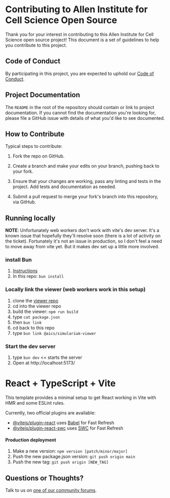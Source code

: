 # Contributing to Allen Institute for Cell Science Open Source

Thank you for your interest in contributing to this Allen Institute for Cell Science open source project! This document is
a set of guidelines to help you contribute to this project.

## Code of Conduct

By participating in this project, you are expected to uphold our [Code of
Conduct][code_of_conduct].

[code_of_conduct]: CODE_OF_CONDUCT.md

## Project Documentation

The `README` in the root of the repository should contain or link to
project documentation. If you cannot find the documentation you're
looking for, please file a GitHub issue with details of what
you'd like to see documented.

## How to Contribute

Typical steps to contribute:

1. Fork the repo on GitHub.

2. Create a branch and make your edits on your branch, pushing back to your fork.

3. Ensure that your changes are working, pass any linting and tests in the project. Add tests and documentation as needed.

4. Submit a pull request to merge your fork's branch into this repository, via GitHub.

## Running locally 
**NOTE**: Unfortunately web workers don't work with vite's dev server. It's a known issue that hopefully they'll resolve soon (there is a lot of activity on the ticket). Fortunately it's not an issue in production, so I don't feel a need to move away from vite yet. But it makes dev set up a little more involved. 

### install Bun 
1. [Instructions](https://bun.sh/docs/installation) 
2. In this repo: `bun install`

### Locally link the viewer (web workers work in this setup)
1. clone the [viewer repo](https://github.com/simularium/simularium-viewer) 
1. cd into the viewer repo 
1. build the viewer: `npm run build`
2. type `cat package.json`
3. then `bun link`
4. cd back to this repo
5. type `bun link @aics/simularium-viewer`

### Start the dev server
1. type `bun dev` <= starts the server
2. Open at http://localhost:5173/

# React + TypeScript + Vite

This template provides a minimal setup to get React working in Vite with HMR and some ESLint rules.

Currently, two official plugins are available:

- [@vitejs/plugin-react](https://github.com/vitejs/vite-plugin-react/blob/main/packages/plugin-react/README.md) uses [Babel](https://babeljs.io/) for Fast Refresh
- [@vitejs/plugin-react-swc](https://github.com/vitejs/vite-plugin-react-swc) uses [SWC](https://swc.rs/) for Fast Refresh

#### Production deployment
1. Make a new version: `npm version [patch/minor/major]`
2. Push the new package.json version: `git push origin main`
3. Push the new tag: `git push origin [NEW_TAG]`



## Questions or Thoughts?

Talk to us on [one of our community forums][community].

[community]: https://forum.allencell.org/
